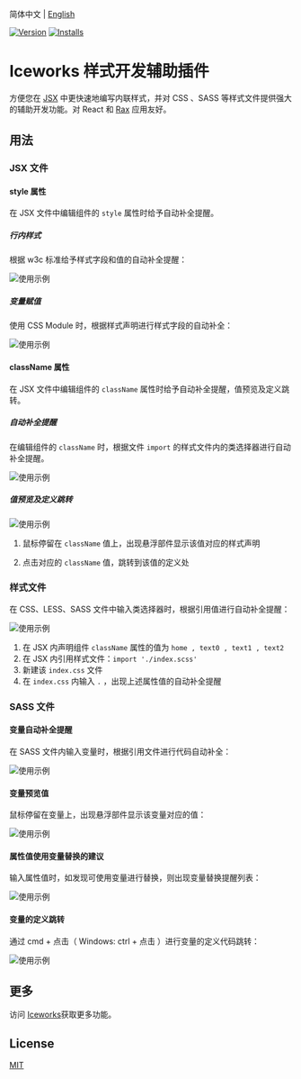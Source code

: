简体中文 | [English](./README.en.md)

[![Version](https://vsmarketplacebadge.apphb.com/version/iceworks-team.iceworks-style-helper.svg)](https://marketplace.visualstudio.com/items?itemName=iceworks-team.iceworks-style-helper)
[![Installs](https://vsmarketplacebadge.apphb.com/installs-short/iceworks-team.iceworks-style-helper.svg)](https://marketplace.visualstudio.com/items?itemName=iceworks-team.iceworks-style-helper)

# Iceworks 样式开发辅助插件

方便您在 [JSX](https://zh-hans.reactjs.org/docs/introducing-jsx.html) 中更快速地编写内联样式，并对 CSS 、SASS 等样式文件提供强大的辅助开发功能。对 React 和 [Rax](https://rax.js.org/) 应用友好。

## 用法

### JSX 文件

#### style 属性

在 JSX 文件中编辑组件的 `style` 属性时给予自动补全提醒。

##### 行内样式

根据 w3c 标准给予样式字段和值的自动补全提醒：

![使用示例](https://user-images.githubusercontent.com/56879942/87412958-3895e700-c5fc-11ea-88e2-3e3e78a07f9e.gif)

##### 变量赋值

使用 CSS Module 时，根据样式声明进行样式字段的自动补全：

![使用示例](https://user-images.githubusercontent.com/56879942/87412953-36cc2380-c5fc-11ea-9315-f153b1415dc8.gif)

#### className 属性

在 JSX 文件中编辑组件的 `className` 属性时给予自动补全提醒，值预览及定义跳转。

##### 自动补全提醒

在编辑组件的 `className` 时，根据文件 `import` 的样式文件内的类选择器进行自动补全提醒。

![使用示例](https://user-images.githubusercontent.com/56879942/87412926-2caa2500-c5fc-11ea-9acc-78974ddb1932.gif)

##### 值预览及定义跳转

![使用示例](https://user-images.githubusercontent.com/56879942/87412950-35026000-c5fc-11ea-83ee-33de13681911.gif)

1. 鼠标停留在 `className` 值上，出现悬浮部件显示该值对应的样式声明

2. 点击对应的 `className` 值，跳转到该值的定义处

### 样式文件

在 CSS、LESS、SASS 文件中输入类选择器时，根据引用值进行自动补全提醒：

![使用示例](https://user-images.githubusercontent.com/56879942/87416514-63366e80-c601-11ea-8f3e-05fe51a8f26b.gif)

1. 在 JSX 内声明组件 `className` 属性的值为 ` home , text0 , text1 , text2 `
2. 在 JSX 内引用样式文件：`import './index.scss'`
3. 新建该 `index.css` 文件
4. 在 `index.css` 内输入 `.` ，出现上述属性值的自动补全提醒

### SASS 文件

#### 变量自动补全提醒

在 SASS 文件内输入变量时，根据引用文件进行代码自动补全：

![使用示例](https://user-images.githubusercontent.com/56879942/87523081-026a6d00-c6b9-11ea-8e8a-5d62688c020d.gif)  

#### 变量预览值

鼠标停留在变量上，出现悬浮部件显示该变量对应的值：

![使用示例](https://user-images.githubusercontent.com/56879942/87412974-3e8bc800-c5fc-11ea-9a6c-ea62eecbfbff.gif)

#### 属性值使用变量替换的建议

输入属性值时，如发现可使用变量进行替换，则出现变量替换提醒列表：

![使用示例](https://user-images.githubusercontent.com/56879942/87531943-04d2c400-c6c5-11ea-9f74-be6721353e46.gif)

#### 变量的定义跳转

通过 cmd + 点击（ Windows: ctrl + 点击 ）进行变量的定义代码跳转：

![使用示例](https://user-images.githubusercontent.com/56879942/87419478-2456e780-c606-11ea-9842-47a01b7e85c8.gif)

## 更多

访问 [Iceworks](https://marketplace.visualstudio.com/items?itemName=iceworks-team.iceworks)获取更多功能。

## License

[MIT](https://github.com/ice-lab/iceworks/blob/master/LICENSE)
